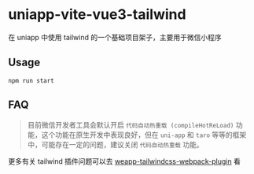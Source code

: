# uniapp-vite-vue3-tailwind

在 uniapp 中使用 tailwind 的一个基础项目架子，主要用于微信小程序

## Usage

```shell
npm run start
```

## FAQ

> 目前微信开发者工具会默认开启 `代码自动热重载 (compileHotReLoad)` 功能，这个功能在原生开发中表现良好，但在 `uni-app` 和 `taro` 等等的框架中，可能存在一定的问题，建议关闭 `代码自动热重载` 功能。

更多有关 tailwind 插件问题可以去 [weapp-tailwindcss-webpack-plugin](https://github.com/sonofmagic/weapp-tailwindcss-webpack-plugin) 看